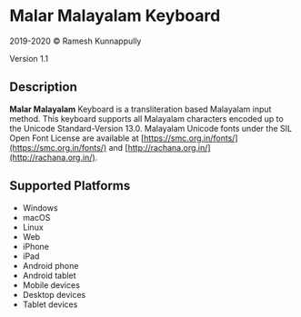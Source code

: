 Malar Malayalam Keyboard
==============

2019-2020 © Ramesh Kunnappully

Version 1.1

Description
-----------

**Malar Malayalam** Keyboard is a transliteration based Malayalam input method. This keyboard supports all Malayalam characters encoded up to the Unicode Standard-Version 13.0. Malayalam Unicode fonts under the SIL Open Font License are available at [https://smc.org.in/fonts/](https://smc.org.in/fonts/) and [http://rachana.org.in/](http://rachana.org.in/).

Supported Platforms
-------------------
 * Windows
 * macOS
 * Linux
 * Web
 * iPhone
 * iPad
 * Android phone
 * Android tablet
 * Mobile devices
 * Desktop devices
 * Tablet devices


